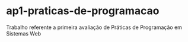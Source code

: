# ap1-praticas-de-programacao
Trabalho referente a primeira avaliação de Práticas de Programação em Sistemas Web
